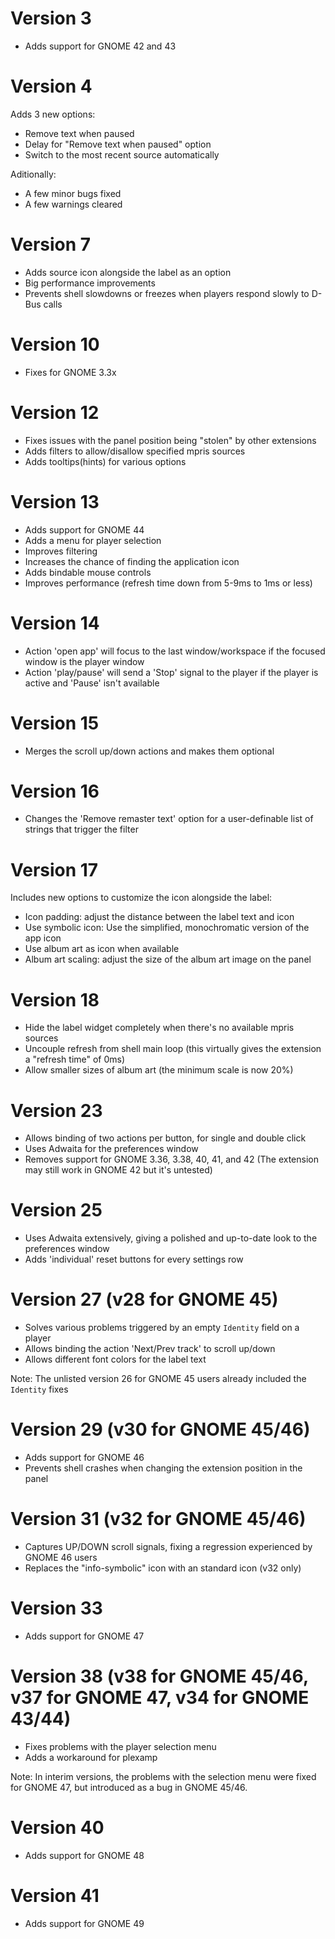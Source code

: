 # Version 3
- Adds support for GNOME 42 and 43

# Version 4
Adds 3 new options:
- Remove text when paused
- Delay for "Remove text when paused" option
- Switch to the most recent source automatically

Aditionally:
- A few minor bugs fixed
- A few warnings cleared

# Version 7
- Adds source icon alongside the label as an option
- Big performance improvements
- Prevents shell slowdowns or freezes when players respond slowly to D-Bus calls

# Version 10
- Fixes for GNOME 3.3x

# Version 12
- Fixes issues with the panel position being "stolen" by other extensions
- Adds filters to allow/disallow specified mpris sources
- Adds tooltips(hints) for various options

# Version 13
- Adds support for GNOME 44
- Adds a menu for player selection
- Improves filtering
- Increases the chance of finding the application icon
- Adds bindable mouse controls
- Improves performance (refresh time down from 5-9ms to 1ms or less)

# Version 14
- Action 'open app' will focus to the last window/workspace if the focused
  window is the player window
- Action 'play/pause' will send a 'Stop' signal to the player if the player is
  active and 'Pause' isn't available

# Version 15
- Merges the scroll up/down actions and makes them optional

# Version 16
- Changes the 'Remove remaster text' option for a user-definable list of
  strings that trigger the filter

# Version 17
Includes new options to customize the icon alongside the label:
- Icon padding: adjust the distance between the label text and icon
- Use symbolic icon: Use the simplified, monochromatic version of the app icon
- Use album art as icon when available
- Album art scaling: adjust the size of the album art image on the panel

# Version 18
- Hide the label widget completely when there's no available mpris sources
- Uncouple refresh from shell main loop (this virtually gives the extension a
  "refresh time" of 0ms)
- Allow smaller sizes of album art (the minimum scale is now 20%)

# Version 23
- Allows binding of two actions per button, for single and double click
- Uses Adwaita for the preferences window
- Removes support for GNOME 3.36, 3.38, 40, 41, and 42
  (The extension may still work in GNOME 42 but it's untested)

# Version 25
- Uses Adwaita extensively, giving a polished and up-to-date look to the
  preferences window
- Adds 'individual' reset buttons for every settings row

# Version 27 (v28 for GNOME 45)
- Solves various problems triggered by an empty `Identity` field on a player
- Allows binding the action 'Next/Prev track' to scroll up/down
- Allows different font colors for the label text

Note: The unlisted version 26 for GNOME 45 users already included the `Identity` fixes

# Version 29 (v30 for GNOME 45/46)
- Adds support for GNOME 46
- Prevents shell crashes when changing the extension position in the panel

# Version 31 (v32 for GNOME 45/46)
- Captures UP/DOWN scroll signals, fixing a regression experienced by GNOME 46
  users
- Replaces the "info-symbolic" icon with an standard icon (v32 only)

# Version 33
- Adds support for GNOME 47

# Version 38 (v38 for GNOME 45/46, v37 for GNOME 47, v34 for GNOME 43/44)
- Fixes problems with the player selection menu
- Adds a workaround for plexamp

Note: In interim versions, the problems with the selection menu were fixed for
GNOME 47, but introduced as a bug in GNOME 45/46.

# Version 40
- Adds support for GNOME 48

# Version 41
- Adds support for GNOME 49

